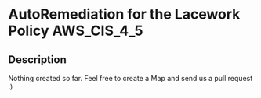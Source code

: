# AutoRemediation for the Lacework Policy AWS_CIS_4_5

## Description
Nothing created so far. Feel free to create a Map and send us a pull request :)

